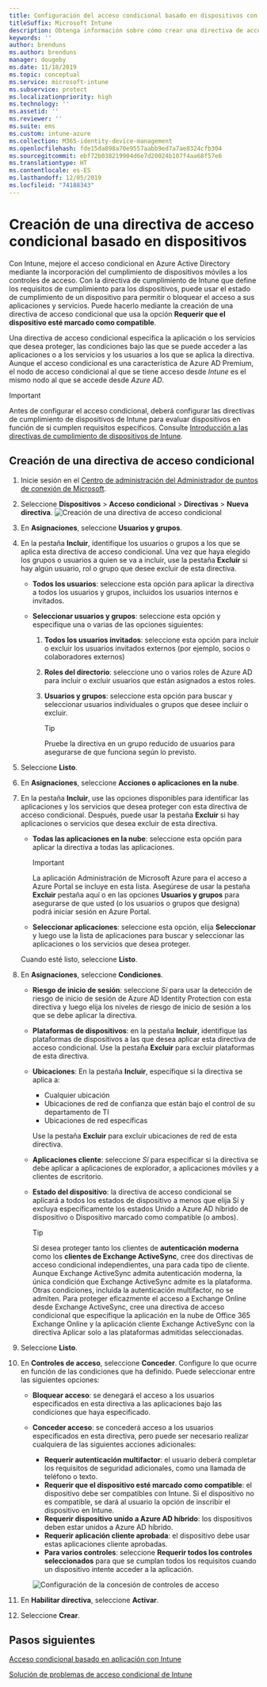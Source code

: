 ```yaml
---
title: Configuración del acceso condicional basado en dispositivos con Intune
titleSuffix: Microsoft Intune
description: Obtenga información sobre cómo crear una directiva de acceso condicional basado en dispositivos teniendo en cuenta el cumplimiento de dispositivos de Microsoft Intune y la administración de aplicaciones móviles.
keywords: ''
author: brenduns
ms.author: brenduns
manager: dougeby
ms.date: 11/18/2019
ms.topic: conceptual
ms.service: microsoft-intune
ms.subservice: protect
ms.localizationpriority: high
ms.technology: ''
ms.assetid: ''
ms.reviewer: ''
ms.suite: ems
ms.custom: intune-azure
ms.collection: M365-identity-device-management
ms.openlocfilehash: fde15da898a70e9557aabb9ed7a7ae8324cfb304
ms.sourcegitcommit: ebf72b038219904d6e7d20024b107f4aa68f57e6
ms.translationtype: HT
ms.contentlocale: es-ES
ms.lasthandoff: 12/05/2019
ms.locfileid: "74188343"
---
```

# <a name="create-a-device-based-conditional-access-policy"></a>Creación de una directiva de acceso condicional basado en dispositivos

Con Intune, mejore el acceso condicional en Azure Active Directory mediante la incorporación del cumplimiento de dispositivos móviles a los controles de acceso. Con la directiva de cumplimiento de Intune que define los requisitos de cumplimiento para los dispositivos, puede usar el estado de cumplimiento de un dispositivo para permitir o bloquear el acceso a sus aplicaciones y servicios. Puede hacerlo mediante la creación de una directiva de acceso condicional que usa la opción **Requerir que el dispositivo esté marcado como compatible**.

Una directiva de acceso condicional especifica la aplicación o los servicios que desea proteger, las condiciones bajo las que se puede acceder a las aplicaciones o a los servicios y los usuarios a los que se aplica la directiva. Aunque el acceso condicional es una característica de Azure AD Premium, el nodo de acceso condicional al que se tiene acceso desde *Intune* es el mismo nodo al que se accede desde *Azure AD*.

> [!IMPORTANT]
> Antes de configurar el acceso condicional, deberá configurar las directivas de cumplimiento de dispositivos de Intune para evaluar dispositivos en función de si cumplen requisitos específicos. Consulte [Introducción a las directivas de cumplimiento de dispositivos de Intune](device-compliance-get-started.md).

## <a name="create-conditional-access-policy"></a>Creación de una directiva de acceso condicional

1. Inicie sesión en el [Centro de administración del Administrador de puntos de conexión de Microsoft](https://go.microsoft.com/fwlink/?linkid=2109431).

2. Seleccione **Dispositivos** > **Acceso condicional** > **Directivas** > **Nueva directiva**.
  ![Creación de una directiva de acceso condicional](./media/create-conditional-access-intune/create-ca.png)

3. En **Asignaciones**, seleccione **Usuarios y grupos**.

4. En la pestaña **Incluir**, identifique los usuarios o grupos a los que se aplica esta directiva de acceso condicional. Una vez que haya elegido los grupos o usuarios a quien se va a incluir, use la pestaña **Excluir** si hay algún usuario, rol o grupo que desee excluir de esta directiva.

   - **Todos los usuarios**: seleccione esta opción para aplicar la directiva a todos los usuarios y grupos, incluidos los usuarios internos e invitados.

   - **Seleccionar usuarios y grupos**: seleccione esta opción y especifique una o varias de las opciones siguientes:
  
     1. **Todos los usuarios invitados**: seleccione esta opción para incluir o excluir los usuarios invitados externos (por ejemplo, socios o colaboradores externos)

     2. **Roles del directorio**: seleccione uno o varios roles de Azure AD para incluir o excluir usuarios que están asignados a estos roles.

     3. **Usuarios y grupos**: seleccione esta opción para buscar y seleccionar usuarios individuales o grupos que desee incluir o excluir.

        > [!TIP]
        > Pruebe la directiva en un grupo reducido de usuarios para asegurarse de que funciona según lo previsto.

5. Seleccione **Listo**.

6. En **Asignaciones**, seleccione **Acciones o aplicaciones en la nube**.

7. En la pestaña **Incluir**, use las opciones disponibles para identificar las aplicaciones y los servicios que desea proteger con esta directiva de acceso condicional. Después, puede usar la pestaña **Excluir** si hay aplicaciones o servicios que desea excluir de esta directiva.

   - **Todas las aplicaciones en la nube**: seleccione esta opción para aplicar la directiva a todas las aplicaciones.
     > [!IMPORTANT]
     > La aplicación Administración de Microsoft Azure para el acceso a Azure Portal se incluye en esta lista. Asegúrese de usar la pestaña **Excluir** pestaña aquí o en las opciones **Usuarios y grupos** para asegurarse de que usted (o los usuarios o grupos que designa) podrá iniciar sesión en Azure Portal. 

   - **Seleccionar aplicaciones**: seleccione esta opción, elija **Seleccionar** y luego use la lista de aplicaciones para buscar y seleccionar las aplicaciones o los servicios que desea proteger.

   Cuando esté listo, seleccione **Listo**.

8. En **Asignaciones**, seleccione **Condiciones**.

   - **Riesgo de inicio de sesión**: seleccione *Sí* para usar la detección de riesgo de inicio de sesión de Azure AD Identity Protection con esta directiva y luego elija los niveles de riesgo de inicio de sesión a los que se debe aplicar la directiva.

   - **Plataformas de dispositivos**: en la pestaña **Incluir**, identifique las plataformas de dispositivos a las que desea aplicar esta directiva de acceso condicional. Use la pestaña **Excluir** para excluir plataformas de esta directiva.

   - **Ubicaciones**: En la pestaña **Incluir**, especifique si la directiva se aplica a:
     - Cualquier ubicación
     - Ubicaciones de red de confianza que están bajo el control de su departamento de TI
     - Ubicaciones de red específicas

     Use la pestaña **Excluir** para excluir ubicaciones de red de esta directiva.

   - **Aplicaciones cliente**: seleccione *Sí* para especificar si la directiva se debe aplicar a aplicaciones de explorador, a aplicaciones móviles y a clientes de escritorio.

   - **Estado del dispositivo**: la directiva de acceso condicional se aplicará a todos los estados de dispositivo a menos que elija Sí y excluya específicamente los estados Unido a Azure AD híbrido de dispositivo o Dispositivo marcado como compatible (o ambos).

     > [!TIP]
     > Si desea proteger tanto los clientes de **autenticación moderna** como los **clientes de Exchange ActiveSync**, cree dos directivas de acceso condicional independientes, una para cada tipo de cliente. Aunque Exchange ActiveSync admita autenticación moderna, la única condición que Exchange ActiveSync admite es la plataforma. Otras condiciones, incluida la autenticación multifactor, no se admiten. Para proteger eficazmente el acceso a Exchange Online desde Exchange ActiveSync, cree una directiva de acceso condicional que especifique la aplicación en la nube de Office 365 Exchange Online y la aplicación cliente Exchange ActiveSync con la directiva Aplicar solo a las plataformas admitidas seleccionadas.

9. Seleccione **Listo**.

10. En **Controles de acceso**, seleccione **Conceder**. Configure lo que ocurre en función de las condiciones que ha definido.  Puede seleccionar entre las siguientes opciones:

    - **Bloquear acceso**: se denegará el acceso a los usuarios especificados en esta directiva a las aplicaciones bajo las condiciones que haya especificado.
    - **Conceder acceso**: se concederá acceso a los usuarios especificados en esta directiva, pero puede ser necesario realizar cualquiera de las siguientes acciones adicionales:
      - **Requerir autenticación multifactor**: el usuario deberá completar los requisitos de seguridad adicionales, como una llamada de teléfono o texto.
      - **Requerir que el dispositivo esté marcado como compatible**: el dispositivo debe ser compatibles con Intune. Si el dispositivo no es compatible, se dará al usuario la opción de inscribir el dispositivo en Intune.
      - **Requerir dispositivo unido a Azure AD híbrido**: los dispositivos deben estar unidos a Azure AD híbrido.
      - **Requerir aplicación cliente aprobada**: el dispositivo debe usar estas aplicaciones cliente aprobadas. 
      - **Para varios controles**: seleccione **Requerir todos los controles seleccionados** para que se cumplan todos los requisitos cuando un dispositivo intente acceder a la aplicación.

      ![Configuración de la concesión de controles de acceso](./media/create-conditional-access-intune/create-ca-grant-access-settings.png)

11. En **Habilitar directiva**, seleccione **Activar**.

12. Seleccione **Crear**.

## <a name="next-steps"></a>Pasos siguientes

[Acceso condicional basado en aplicación con Intune](app-based-conditional-access-intune.md)

[Solución de problemas de acceso condicional de Intune](https://support.microsoft.com/help/4456106)
